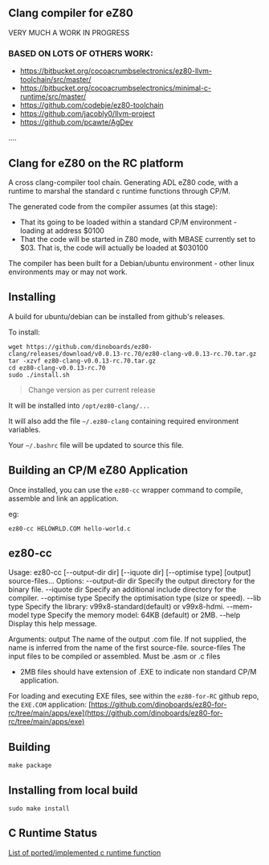 
## Clang compiler for eZ80

VERY MUCH A WORK IN PROGRESS

### BASED ON LOTS OF OTHERS WORK:
* https://bitbucket.org/cocoacrumbselectronics/ez80-llvm-toolchain/src/master/
* https://bitbucket.org/cocoacrumbselectronics/minimal-c-runtime/src/master/
* https://github.com/codebje/ez80-toolchain
* https://github.com/jacobly0/llvm-project
* https://github.com/pcawte/AgDev

....

## Clang for eZ80 on the RC platform

A cross clang-compiler tool chain.  Generating ADL eZ80 code, with a runtime to marshal the standard c runtime functions through CP/M.

The generated code from the compiler assumes (at this stage):

* That its going to be loaded within a standard CP/M environment - loading at address $0100
* That the code will be started in Z80 mode, with MBASE currently set to $03.  That is, the code will actually be loaded at $030100

The compiler has been built for a Debian/ubuntu environment - other linux environments may or may not work.

## Installing

A build for ubuntu/debian can be installed from github's releases.

To install:

```
wget https://github.com/dinoboards/ez80-clang/releases/download/v0.0.13-rc.70/ez80-clang-v0.0.13-rc.70.tar.gz
tar -xzvf ez80-clang-v0.0.13-rc.70.tar.gz
cd ez80-clang-v0.0.13-rc.70
sudo ./install.sh
```

> Change version as per current release

It will be installed into `/opt/ez80-clang/...`

It will also add the file `~/.ez80-clang` containing  required environment variables.

Your `~/.bashrc` file will be updated to source this file.

## Building an CP/M eZ80 Application

Once installed, you can use the `ez80-cc` wrapper command to compile, assemble and link an application.

eg:

```
ez80-cc HELOWRLD.COM hello-world.c
```

## ez80-cc

Usage: ez80-cc [--output-dir dir] [--iquote dir] [--optimise type] [output] source-files...
Options:
  --output-dir dir  Specify the output directory for the binary file.
  --iquote dir      Specify an additional include directory for the compiler.
  --optimise type   Specify the optimisation type (size or speed).
  --lib type        Specify the library: v99x8-standard(default) or v99x8-hdmi.
  --mem-model type  Specify the memory model: 64KB (default) or 2MB.
  --help            Display this help message.

Arguments:
  output            The name of the output .com file. If not supplied,
                    the name is inferred from the name of the first source-file.
  source-files      The input files to be compiled or assembled. Must be
                    .asm or .c files

* 2MB files should have extension of .EXE to indicate non standard CP/M application.

For loading and executing EXE files, see within the `ez80-for-RC` github repo, the `EXE.COM` application: [https://github.com/dinoboards/ez80-for-rc/tree/main/apps/exe](https://github.com/dinoboards/ez80-for-rc/tree/main/apps/exe)

## Building

```
make package
```

## Installing from local build

```
sudo make install
```


## C Runtime Status

[List of ported/implemented c runtime function](./runtime-implementation-status.md)
